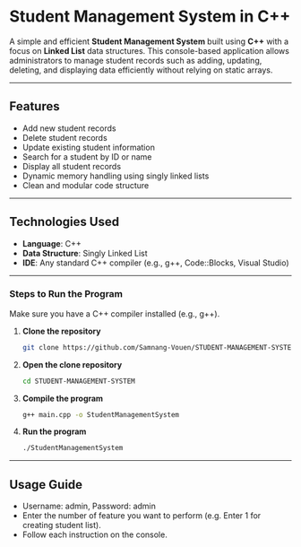 # Student Management System in C++ 

A simple and efficient **Student Management System** built using **C++** with a focus on **Linked List** data structures. This console-based application allows administrators to manage student records such as adding, updating, deleting, and displaying data efficiently without relying on static arrays.

---

## Features

- Add new student records
- Delete student records
- Update existing student information
- Search for a student by ID or name
- Display all student records
- Dynamic memory handling using singly linked lists
- Clean and modular code structure

---

## Technologies Used

- **Language**: C++
- **Data Structure**: Singly Linked List
- **IDE**: Any standard C++ compiler (e.g., g++, Code::Blocks, Visual Studio)

---

### Steps to Run the Program

Make sure you have a C++ compiler installed (e.g., g++).

1. **Clone the repository**
   ```bash
   git clone https://github.com/Samnang-Vouen/STUDENT-MANAGEMENT-SYSTEM.git
   ```
2. **Open the clone repository**
    ```bash
    cd STUDENT-MANAGEMENT-SYSTEM
    ```
3. **Compile the program**
   ```bash
   g++ main.cpp -o StudentManagementSystem
   ```
4. **Run the program**
   ```bash
   ./StudentManagementSystem
   ```

---

## Usage Guide
- Username: admin, Password: admin
- Enter the number of feature you want to perform (e.g. Enter 1 for creating student list).
- Follow each instruction on the console.